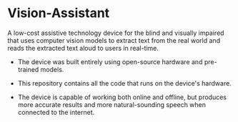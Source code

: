 # Vision-Assistant
A low-cost assistive technology device for the blind and visually impaired that uses computer vision models to extract text from the real world and reads the extracted text aloud to users in real-time.

 - The device was built entirely using open-source hardware and pre-trained models.
 - This repository contains all the code that runs on the device's hardware.

 - The device is capable of working both online and offline, but produces more accurate results and more natural-sounding speech when connected to the internet.
